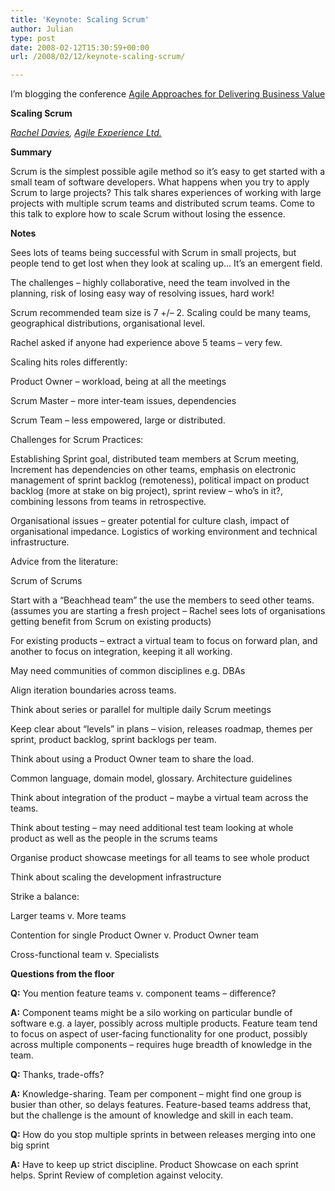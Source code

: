```yaml
---
title: 'Keynote: Scaling Scrum'
author: Julian
type: post
date: 2008-02-12T15:30:59+00:00
url: /2008/02/12/keynote-scaling-scrum/

---
```

I’m blogging the conference [Agile Approaches for Delivering Business Value][1]

**Scaling Scrum**

_[Rachel Davies][2], [Agile Experience Ltd.][3]_

**Summary**

Scrum is the simplest possible agile method so it&#8217;s easy to get started with a small team of software developers. What happens when you try to apply Scrum to large projects? This talk shares experiences of working with large projects with multiple scrum teams and distributed scrum teams. Come to this talk to explore how to scale Scrum without losing the essence.

<!--more-->

**Notes**

Sees lots of teams being successful with Scrum in small projects, but people tend to get lost when they look at scaling up… It’s an emergent field.

The challenges – highly collaborative, need the team involved in the planning, risk of losing easy way of resolving issues, hard work!

Scrum recommended team size is 7 +/– 2. Scaling could be many teams, geographical distributions, organisational level.

Rachel asked if anyone had experience above 5 teams – very few.

Scaling hits roles differently:

Product Owner – workload, being at all the meetings

Scrum Master – more inter-team issues, dependencies

Scrum Team – less empowered, large or distributed.

Challenges for Scrum Practices:

Establishing Sprint goal, distributed team members at Scrum meeting, Increment has dependencies on other teams, emphasis on electronic management of sprint backlog (remoteness), political impact on product backlog (more at stake on big project), sprint review – who’s in it?, combining lessons from teams in retrospective.

Organisational issues – greater potential for culture clash, impact of organisational impedance. Logistics of working environment and technical infrastructure.

Advice from the literature:

Scrum of Scrums

Start with a “Beachhead team” the use the members to seed other teams. (assumes you are starting a fresh project – Rachel sees lots of organisations getting benefit from Scrum on existing products)

For existing products – extract a virtual team to focus on forward plan, and another to focus on integration, keeping it all working.

May need communities of common disciplines e.g. DBAs

Align iteration boundaries across teams.

Think about series or parallel for multiple daily Scrum meetings

Keep clear about “levels” in plans – vision, releases roadmap, themes per sprint, product backlog, sprint backlogs per team.

Think about using a Product Owner team to share the load.

Common language, domain model, glossary. Architecture guidelines

Think about integration of the product – maybe a virtual team across the teams.

Think about testing – may need additional test team looking at whole product as well as the people in the scrums teams

Organise product showcase meetings for all teams to see whole product

Think about scaling the development infrastructure

Strike a balance:

Larger teams v. More teams

Contention for single Product Owner v. Product Owner team

Cross-functional team v. Specialists

**Questions from the floor**

**Q:** You mention feature teams v. component teams – difference?

**A:** Component teams might be a silo working on particular bundle of software e.g. a layer, possibly across multiple products. Feature team tend to focus on aspect of user-facing functionality for one product, possibly across multiple components – requires huge breadth of knowledge in the team.

**Q:** Thanks, trade-offs?

**A:** Knowledge-sharing. Team per component – might find one group is busier than other, so delays features. Feature-based teams address that, but the challenge is the amount of knowledge and skill in each team.

**Q:** How do you stop multiple sprints in between releases merging into one big sprint

**A:** Have to keep up strict discipline. Product Showcase on each sprint helps. Sprint Review of completion against velocity.

 [1]: http://www.unicom.co.uk/product_detail.asp?prdid=1547
 [2]: http://www.agilexp.com/rachel.php
 [3]: http://www.agilexp.com/